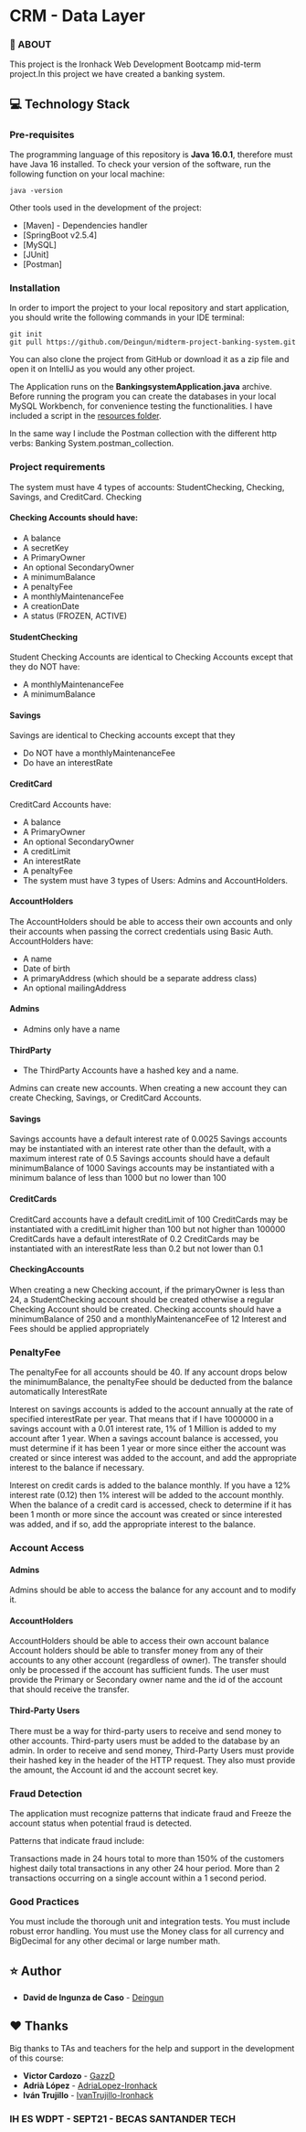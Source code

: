 # CRM - Data Layer

### 📌 ABOUT

This project is the Ironhack Web Development Bootcamp mid-term project.In this project we have created a banking system.

## :computer: Technology Stack

### Pre-requisites

The programming language of this repository is **Java 16.0.1**, therefore must have Java 16 installed.
To check your version of the software, run the following function on your local machine:

```
java -version
```

Other tools used in the development of the project:

* [Maven] - Dependencies handler
* [SpringBoot v2.5.4]
* [MySQL]
* [JUnit]
* [Postman]

### Installation

In order to import the project to your local repository and start application, you should write the following
commands in your IDE terminal:

```
git init
git pull https://github.com/Deingun/midterm-project-banking-system.git
```

You can also clone the project from GitHub or download it as a zip file and open 
it on IntelliJ as you would any other project.

The Application runs on the **BankingsystemApplication.java** archive. Before
running the program you can create the databases in your local MySQL Workbench, for convenience testing the functionalities. 
I have included a script in the [resources folder](/src/main/resources).

In the same way I include the Postman collection with the different http verbs: Banking System.postman_collection.

### Project requirements

The system must have 4 types of accounts: StudentChecking, Checking, Savings, and CreditCard.
Checking

#### Checking Accounts should have:

- A balance
- A secretKey
- A PrimaryOwner
- An optional SecondaryOwner
- A minimumBalance
- A penaltyFee
- A monthlyMaintenanceFee
- A creationDate
- A status (FROZEN, ACTIVE)

#### StudentChecking

Student Checking Accounts are identical to Checking Accounts except that they do NOT have:

- A monthlyMaintenanceFee
- A minimumBalance

#### Savings

Savings are identical to Checking accounts except that they

- Do NOT have a monthlyMaintenanceFee
- Do have an interestRate

#### CreditCard

CreditCard Accounts have:

- A balance
- A PrimaryOwner
- An optional SecondaryOwner
- A creditLimit
- An interestRate
- A penaltyFee
- The system must have 3 types of Users: Admins and AccountHolders.

#### AccountHolders

The AccountHolders should be able to access their own accounts and only their accounts when passing the correct credentials using Basic Auth. AccountHolders have:

- A name
- Date of birth
- A primaryAddress (which should be a separate address class)
- An optional mailingAddress

#### Admins

- Admins only have a name

#### ThirdParty

- The ThirdParty Accounts have a hashed key and a name.

Admins can create new accounts. When creating a new account they can create Checking, Savings, or CreditCard Accounts.

#### Savings

Savings accounts have a default interest rate of 0.0025
Savings accounts may be instantiated with an interest rate other than the default, with a maximum interest rate of 0.5
Savings accounts should have a default minimumBalance of 1000
Savings accounts may be instantiated with a minimum balance of less than 1000 but no lower than 100

#### CreditCards

CreditCard accounts have a default creditLimit of 100
CreditCards may be instantiated with a creditLimit higher than 100 but not higher than 100000
CreditCards have a default interestRate of 0.2
CreditCards may be instantiated with an interestRate less than 0.2 but not lower than 0.1

#### CheckingAccounts

When creating a new Checking account, if the primaryOwner is less than 24, a StudentChecking account should be created otherwise a regular Checking Account should be created.
Checking accounts should have a minimumBalance of 250 and a monthlyMaintenanceFee of 12
Interest and Fees should be applied appropriately

### PenaltyFee

The penaltyFee for all accounts should be 40.
If any account drops below the minimumBalance, the penaltyFee should be deducted from the balance automatically
InterestRate

Interest on savings accounts is added to the account annually at the rate of specified interestRate per year. That means that if I have 1000000 in a savings account with a 0.01 interest rate, 1% of 1 Million is added to my account after 1 year. When a savings account balance is accessed, you must determine if it has been 1 year or more since either the account was created or since interest was added to the account, and add the appropriate interest to the balance if necessary.

Interest on credit cards is added to the balance monthly. If you have a 12% interest rate (0.12) then 1% interest will be added to the account monthly. When the balance of a credit card is accessed, check to determine if it has been 1 month or more since the account was created or since interested was added, and if so, add the appropriate interest to the balance.

### Account Access
#### Admins

Admins should be able to access the balance for any account and to modify it.

#### AccountHolders

AccountHolders should be able to access their own account balance
Account holders should be able to transfer money from any of their accounts to any other account (regardless of owner). The transfer should only be processed if the account has sufficient funds. The user must provide the Primary or Secondary owner name and the id of the account that should receive the transfer.

#### Third-Party Users

There must be a way for third-party users to receive and send money to other accounts.
Third-party users must be added to the database by an admin.
In order to receive and send money, Third-Party Users must provide their hashed key in the header of the HTTP request. They also must provide the amount, the Account id and the account secret key.

### Fraud Detection
The application must recognize patterns that indicate fraud and Freeze the account status when potential fraud is detected.

Patterns that indicate fraud include:

Transactions made in 24 hours total to more than 150% of the customers highest daily total transactions in any other 24 hour period.
More than 2 transactions occurring on a single account within a 1 second period.

### Good Practices
You must include the thorough unit and integration tests.
You must include robust error handling.
You must use the Money class for all currency and BigDecimal for any other decimal or large number math.

## :star: Author


* **David de Ingunza de Caso** - [Deingun](https://github.com/Deingun)


## ♥️ Thanks

Big thanks to TAs and teachers for the help and support in the development of this course:

* **Victor Cardozo** - [GazzD](https://github.com/GazzD)
* **Adrià López** - [AdriaLopez-Ironhack](https://github.com/AdriaLopez-Ironhack)
* **Iván Trujillo** - [IvanTrujillo-Ironhack](https://github.com/IvanTrujillo-Ironhack)

### IH ES WDPT - SEPT21 - BECAS SANTANDER TECH

